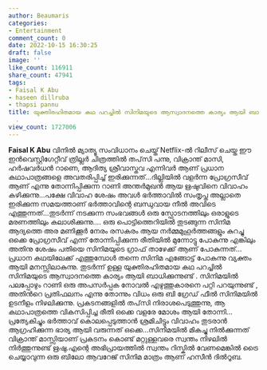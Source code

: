```yaml
---
author: Beaumaris
categories:
- Entertainment
comment_count: 0
date: 2022-10-15 16:30:25
draft: false
image: ''
like_count: 116911
share_count: 47941
tags:
- Faisal K Abu
- haseen dillruba
- thapsi pannu
title: യുക്തിരഹിതമായ കഥ പറച്ചിൽ സിനിമയുടെ ആസ്വാദനത്തെ കാര്യം ആയി ബാധിക്കുന്നുണ്ട്
  .
view_count: 1727006
---
```


**Faisal K Abu** വിനിൽ മ്യാത്യൂ സംവിധാനം ചെയ്ത് Netflix-ൽ റിലീസ് ചെയ്ത ഈ ഇൻവെസ്റ്റിഗേറ്റീവ് ത്രില്ലർ ചിത്രത്തിൽ തപ്‌സി പന്നു, വിക്രാന്ത് മാസി, ഹർഷവർധൻ റാണെ, ആദിത്യ ശ്രീവാസ്തവ എന്നിവർ ആണ് പ്രധാന കഥാപാത്രങ്ങളെ അവതരിപ്പിച്ച് ഇരിക്കുന്നത്...ദില്ലിയിൽ വളർന്ന പ്രോഗ്രസീവ് ആണ് എന്നു തോന്നിപ്പിക്കുന്ന റാണി അന്തർമുഖൻ ആയ ഋഷുവിനെ വിവാഹം കഴിക്കുന്നു...പക്ഷേ വിവാഹ ശേഷം അവൾ ഭർത്താവിൽ സംതൃപ്ത അല്ലാതെ ഇരിക്കുന്ന സമയത്താണ് ഭർത്താവിന്റെ ബന്ധുവായ നീൽ അവിടെ എത്തുന്നത്...തുടർന്ന് നടക്കുന്ന സംഭവങ്ങൾ ഒരു സ്ഫോടനത്തിലും ഒരാളുടെ മരണത്തിലും കലാശിക്കുന്നു.... ഒരു പൊട്ടിത്തെറിയിൽ തുടങ്ങുന്ന സിനിമ ആദ്യത്തെ അര മണിക്കൂർ നേരം രസകരം ആയ നർമ്മമുഹൂർത്തങ്ങളും കുറച്ചു ഒക്കെ പ്രോഗ്രസീവ് എന്ന് തോന്നിപ്പിക്കുന്ന രീതിയിൽ മുന്നോട്ടു പോകുന്നു എങ്കിലും അതിനു ശേഷം പതിയെ സിനിമയുടെ ഗ്രാഫ് താഴേക്ക് ആണ് പോകുന്നത്... പ്രധാന കഥയിലേക്ക് എത്തുമ്പോൾ തന്നെ സിനിമ എങ്ങോട്ട് പോകുന്നു വ്യക്തം ആയി മനസ്സിലാകുന്നു. തുടർന്ന് ഉള്ള യുക്തിരഹിതമായ കഥ പറച്ചിൽ സിനിമയുടെ ആസ്വാദനത്തെ കാര്യം ആയി ബാധിക്കുന്നുണ്ട് . സിനിമയിൽ പലപ്പോഴും റാണി ഒരു അപസർപ്പക നോവൽ എഴുത്തുകാരനെ പറ്റി പറയുന്നുണ്ട് , അതിൻറെ പ്രതിഫലനം എന്നു തോന്നും വിധം ഒരു ബി ഗ്രേഡ് ഫീൽ സിനിമയിൽ ഉടനീളം നിഴലിക്കുന്നു. പ്രകടനങ്ങളിൽ തപ്‌സി നിരാശപെടുത്തുന്നു, ആ കഥാപാത്രത്തെ വികസിപ്പിച്ച രീതി ഒക്കെ വളരേ മോശം ആയി തോന്നി... പ്രത്യേകിച്ചും ഭർത്താവ് കൊലപ്പെടുത്താൻ ശ്രമിചിട്ടും വിവാഹം തുടരാൻ ആഗ്രഹിക്കുന്ന ഭാര്യ ആയി വരുന്നത് ഒക്കെ...സിനിമയിൽ മികച്ചു നിൽക്കുന്നത് വിക്രാന്ത് മാസ്സിയാണ് പ്രകടനം കൊണ്ട് മറ്റുള്ളവരെ സ്വന്തം നിഴലിൽ നിർത്തുന്നുണ്ട് ഋഷു.എന്റെ അഭിപ്രായത്തിൽ സ്വന്തം റിസ്കിൽ വേണമെങ്കിൽ ട്രൈ ചെയ്യാവുന്ന ഒരു ബിലോ ആവറേജ് സിനിമ മാത്രം ആണ് ഹസീൻ ദിൽ‌റൂബ.